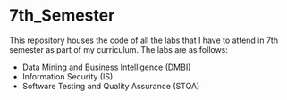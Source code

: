 # 7th_Semester
This repository houses the code of all the labs that I have to attend in 7th semester as part of my curriculum. 
The labs are as follows:
* Data Mining and Business Intelligence (DMBI)
* Information Security (IS)
* Software Testing and Quality Assurance (STQA)
